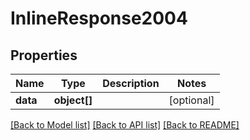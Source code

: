 # InlineResponse2004

## Properties
Name | Type | Description | Notes
------------ | ------------- | ------------- | -------------
**data** | **object[]** |  | [optional] 

[[Back to Model list]](../../README.md#documentation-for-models) [[Back to API list]](../../README.md#documentation-for-api-endpoints) [[Back to README]](../../README.md)

